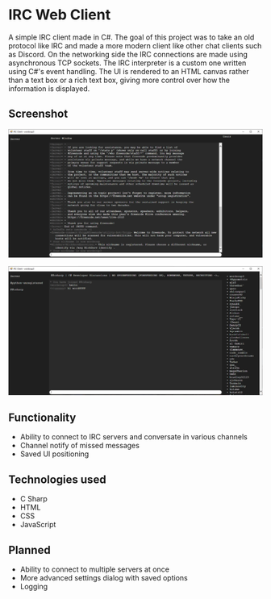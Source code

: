 # IRC Web Client
A simple IRC client made in C#. The goal of this project was to take an old protocol like IRC and made a more modern client like other chat clients such as Discord. On the networking side the IRC connections are made using asynchronous TCP sockets. The IRC interpreter is a custom one written using C#'s event handling. The UI is rendered to an HTML canvas rather than a text box or a rich text box, giving more control over how the information is displayed.

## Screenshot
![IRC Client](ss1.jpg?raw=true "IRC Client")

![IRC Client](ss2.jpg?raw=true "IRC Client")

## Functionality
* Ability to connect to IRC servers and conversate in various channels
* Channel notify of missed messages
* Saved UI positioning

## Technologies used
* C Sharp
* HTML
* CSS
* JavaScript

## Planned
* Ability to connect to multiple servers at once
* More advanced settings dialog with saved options
* Logging
